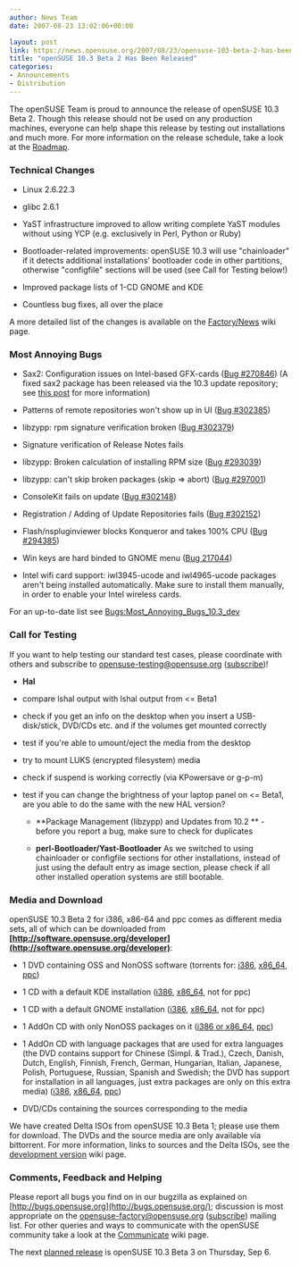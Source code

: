 ```yaml
---
author: News Team
date: 2007-08-23 13:02:06+00:00

layout: post
link: https://news.opensuse.org/2007/08/23/opensuse-103-beta-2-has-been-released/
title: "openSUSE 10.3 Beta 2 Has Been Released"
categories:
- Announcements
- Distribution
---
```

The openSUSE Team is proud to announce the release of openSUSE 10.3 Beta 2. Though this release should not be used on any production machines, everyone can help shape this release by testing out installations and much more. For more information on the release schedule, take a look at the [Roadmap](http://en.opensuse.org/Roadmap/10.3).

<!-- more -->


### Technical Changes





	
  * Linux 2.6.22.3

	
  * glibc 2.6.1

	
  * YaST infrastructure improved to allow writing complete YaST modules without using YCP (e.g. exclusively in Perl, Python or Ruby)

	
  * Bootloader-related improvements: openSUSE 10.3 will use "chainloader" if it detects additional installations' bootloader code in other partitions, otherwise "configfile" sections will be used (see Call for Testing below!)

	
  * Improved package lists of 1-CD GNOME and KDE

	
  * Countless bug fixes, all over the place


A more detailed list of the changes is available on the [Factory/News](http://opensuse.org/Factory/News) wiki page.


### Most Annoying Bugs





	
  * Sax2: Configuration issues on Intel-based GFX-cards ([Bug #270846](https://bugzilla.novell.com/show_bug.cgi?id=270846)) (A fixed sax2 package has been released via the 10.3 update repository; see [this post](http://lists.opensuse.org/opensuse-factory/2007-08/msg00365.html) for more information)

	
  * Patterns of remote repositories won't show up in UI ([Bug #302385](https://bugzilla.novell.com/show_bug.cgi?id=302385))

	
  * libzypp: rpm signature verification broken ([Bug #302379](https://bugzilla.novell.com/show_bug.cgi?id=302379))

	
  * Signature verification of Release Notes fails

	
  * libzypp: Broken calculation of installing RPM size ([Bug #293039](https://bugzilla.novell.com/show_bug.cgi?id=293039))

	
  * libzypp: can't skip broken packages (skip => abort) ([Bug #297001](https://bugzilla.novell.com/show_bug.cgi?id=297001))

	
  * ConsoleKit fails on update ([Bug #302148](https://bugzilla.novell.com/show_bug.cgi?id=302148))

	
  * Registration / Adding of Update Repositories fails ([Bug #302152](https://bugzilla.novell.com/show_bug.cgi?id=302152))

	
  * Flash/nspluginviewer blocks Konqueror and takes 100% CPU ([Bug #294385](https://bugzilla.novell.com/show_bug.cgi?id=294385))

	
  * Win keys are hard binded to GNOME menu ([Bug 217044](https://bugzilla.novell.com/show_bug.cgi?id=217044))

	
  * Intel wifi card support: iwl3945-ucode and iwl4965-ucode packages aren't being installed automatically. Make sure to install them manually, in order to enable your Intel wireless cards.


For an up-to-date list see [Bugs:Most_Annoying_Bugs_10.3_dev](http://en.opensuse.org/Bugs:Most_Annoying_Bugs_10.3_dev)


### Call for Testing


If you want to help testing our standard test cases, please coordinate with others and subscribe to [opensuse-testing@opensuse.org](http://lists.opensuse.org/opensuse-testing/) ([subscribe](mailto:opensuse-testing+subscribe@opensuse.org))!



	
  * **Hal**
- compare lshal output with lshal output from <= Beta1
- check if you get an info on the desktop when you insert a
USB-disk/stick, DVD/CDs etc. and if the volumes get mounted correctly
- test if you're able to umount/eject the media from the desktop
- try to mount LUKS (encrypted filesystem) media
- check if suspend is working correctly (via KPowersave or g-p-m)
- test if you can change the brightness of your laptop panel on <= Beta1, are you able to do the same with the new HAL version?

	
  * **Package Management (libzypp) and Updates from 10.2
**  - before you report a bug, make sure to check for duplicates

	
  * **perl-Bootloader/Yast-Bootloader**
As we switched to using chainloader or configfile sections for other installations, instead of just using the default entry as image section, please check if all other installed operation systems are still bootable.




### Media and Download


openSUSE 10.3 Beta 2 for i386, x86-64 and ppc comes as different media sets, all of which can be downloaded from **[http://software.opensuse.org/developer](http://software.opensuse.org/developer)**:



	
  * 1 DVD containing OSS and NonOSS software (torrents for: [i386](http://download.opensuse.org/distribution/10.3-Beta2/iso/torrent/openSUSE-10.3-Beta2-DVD-i386.torrent), [x86_64](http://download.opensuse.org/distribution/10.3-Beta2/iso/torrent/openSUSE-10.3-Beta2-DVD-x86_64.torrent), [ppc](http://download.opensuse.org/distribution/10.3-Beta2/iso/torrent/openSUSE-10.3-Beta2-DVD-ppc.torrent))

	
  * 1 CD with a default KDE installation ([i386](http://download.opensuse.org/distribution/10.3-Beta2/iso/cd/openSUSE-10.3-Beta2-KDE-i386.iso), [x86_64](http://download.opensuse.org/distribution/10.3-Beta2/iso/cd/openSUSE-10.3-Beta2-KDE-x86_64.iso), not for ppc)

	
  * 1 CD with a default GNOME installation ([i386](http://download.opensuse.org/distribution/10.3-Beta2/iso/cd/openSUSE-10.3-Beta2-GNOME-i386.iso), [x86_64](http://download.opensuse.org/distribution/10.3-Beta2/iso/cd/openSUSE-10.3-Beta2-GNOME-x86_64.iso), not for ppc)

	
  * 1 AddOn CD with only NonOSS packages on it ([i386 or x86_64](http://download.opensuse.org/distribution/10.3-Beta2/iso/cd/openSUSE-10.3-Beta2-Addon-NonOss-BiArch.iso), [ppc](http://download.opensuse.org/distribution/10.3-Beta2/iso/cd/openSUSE-10.3-Beta2-Addon-NonOss-ppc.iso))

	
  * 1 AddOn CD with language packages that are used for extra languages (the DVD contains support for Chinese (Simpl. & Trad.), Czech, Danish, Dutch, English, Finnish, French, German, Hungarian, Italian, Japanese, Polish, Portuguese, Russian, Spanish and Swedish; the DVD has support for installation in all languages, just extra packages are only on this extra media) ([i386](http://download.opensuse.org/distribution/10.3-Beta2/iso/cd/openSUSE-10.3-Beta2-Addon-Lang-i386.iso), [x86_64](http://download.opensuse.org/distribution/10.3-Beta2/iso/cd/openSUSE-10.3-Beta2-Addon-Lang-x86_64.iso), [ppc](http://download.opensuse.org/distribution/10.3-Beta2/iso/cd/openSUSE-10.3-Beta2-Addon-Lang-ppc.iso))

	
  * DVD/CDs containing the sources corresponding to the media


We have created Delta ISOs from openSUSE 10.3 Beta 1; please use them for download. The DVDs and the source media are only available via bittorrent. For more information, links to sources and the Delta ISOs, see the [development version](http://opensuse.org/Development_Version) wiki page.


### Comments, Feedback and Helping


Please report all bugs you find on in our bugzilla as explained on [http://bugs.opensuse.org](http://bugs.opensuse.org/); discussion is most appropriate on the [opensuse-factory@opensuse.org](http://lists.opensuse.org/opensuse-factory) ([subscribe](mailto:opensuse-factory+subscribe@opensuse.org)) mailing list. For other queries and ways to communicate with the openSUSE community take a look at the [Communicate](http://opensuse.org/Communicate) wiki page.

The next [planned release](http://en.opensuse.org/Roadmap/10.3) is openSUSE 10.3 Beta 3 on Thursday, Sep 6.	
